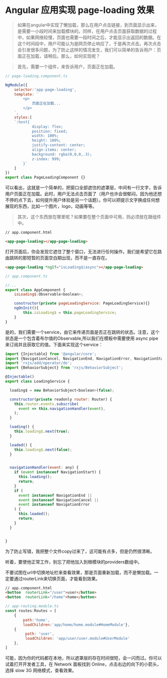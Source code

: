 # Angular 应用实现 page-loading 效果

> 如果在angular中实现了懒加载，那么在用户点击链接，到页面显示出来，是需要一小段时间来加载模块的。同样，在用户点击页面获取数据的过程中，如果网络较慢，页面也需要一段时间之后，才能显示出返回的数据。在这个时间段中，用户可能认为是网页停止响应了，于是再次点击。再次点击会引发很多问题，为了防止这样的情况发生，我们可以简单的告诉用户：页面正在加载，请稍后。那么，如何实现呢？



> 首先，需要一个组件，来告诉用户，页面正在加载。

```js
// page-loading.component.ts

NgModule({
    selector:'app-page-loading',
    template: `
    	<p>
    		页面正在加载...
    	</p>
    `,
    styles:[
    `:host{
            display: flex;
            position: fixed;
            width: 100%;
            height: 100%;
            justify-content: center;
            align-items: center;
            background: rgba(0,0,0,.3);
            z-index: 999;
        }`
    ]
})
export class PageLoadingComponent {}
```

可以看出，这就是一个简单的，把窗口全部遮住的遮罩层，中间有一行文字，告诉用户页面正在加载。此时，用户无法点击页面了（用户也许会很郁闷，因为他还想不停的点下去，如何提升用户体验是另一个话题）。你可以把提示文字换成任何想展现的东西，比如一个图片，logo，动画等等。



> 其次，这个东西放在哪里呢？如果要在整个页面中可用，则必须放在跟组件中。



```html
// app.component.html

<app-page-loading></app-page-loading>
```

打开页面后，你会发现它遮住了整个窗口，无法进行任何操作。我们是希望它在路由跳转的那短暂的页面空白期出现，而不是一直存在。

```html
<app-page-loading *ngIf="isLoading$|async"></app-page-loading>
```

```js
// app.component.ts

//...
export class AppComponent {
    isLoading$:Observable<boolean>;

	constructor(private pageLoadingService: PageLoadingService){}
    ngOnInit(){
        this.isLoading$ = this.pageLoadingService;
    }
}
```

是的，我们需要一个service，由它来传递页面是否正在跳转的状态。注意，这个状态是一个包含着布尔值的Observable,所以我们在模板中需要使用 async pipe来订阅并且获取它的值。下面来实现这个service：

```js
import {Injectable} from '@angular/core';
import {NavigationCancel, NavigationEnd, NavigationError, NavigationStart, Router} from '@angular/router';
import 'rxjs/add/operator/do';
import {BehaviorSubject} from 'rxjs/BehaviorSubject';

@Injectable()
export class LoadingService {

  loading$ = new BehaviorSubject<boolean>(false);

  constructor(private readonly router: Router) {
    this.router.events.subscribe(
      event => this.navigationHandler(event),
    );
  }

  loading() {
    this.loading$.next(true);
  }

  loaded() {
    this.loading$.next(false);
  }


  navigationHandler(event: any) {
    if (event instanceof NavigationStart) {
      this.loading();
      return;
    }
    if (
      event instanceof NavigationEnd ||
      event instanceof NavigationCancel ||
      event instanceof NavigationError
    ) {
      this.loaded();
      return;
    }
  }


}

```

为了防止写错，我把整个文件copy过来了，这可能有点多，但是仍然很清晰。

听着，要使他正常工作，别忘了把他加入到根模块的providers数组中。

不要试图在url中切换地址栏来查看效果，那是页面重新加载，而不是懒加载。一定要通过routerLink来切换页面，才能看到效果。

```html
// app.component.html
<button  routerLink="/user">user</button>
<button  routerLink="/home">home</button>
```



```js
// app-routing.module.ts
const routes:Routes = [
    {
        path:'home',
        loadChildren:'app/home/home.module#HomeModule'},
    {
         path: 'user',
         loadChildren: 'app/user/user.module#UserModule'
    },
]
```



可能，因为你的代码都在本地，所以遮罩层的存在时间很短，会一闪而过。你可以试着打开开发者工具，在 Network 面板找到 Online，点击右边的向下的小箭头，选择 slow 3G 网络模式，查看效果。

